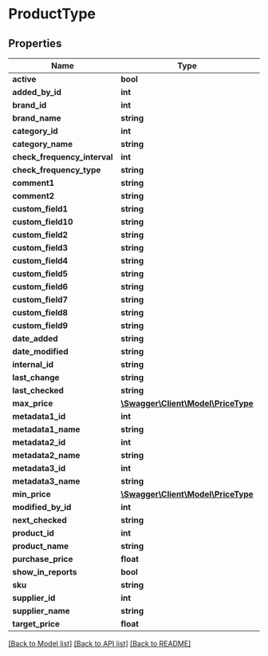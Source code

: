 # ProductType

## Properties
Name | Type | Description | Notes
------------ | ------------- | ------------- | -------------
**active** | **bool** |  | [optional] 
**added_by_id** | **int** |  | [optional] 
**brand_id** | **int** |  | [optional] 
**brand_name** | **string** |  | [optional] 
**category_id** | **int** |  | [optional] 
**category_name** | **string** |  | [optional] 
**check_frequency_interval** | **int** |  | [optional] 
**check_frequency_type** | **string** |  | [optional] 
**comment1** | **string** |  | [optional] 
**comment2** | **string** |  | [optional] 
**custom_field1** | **string** |  | [optional] 
**custom_field10** | **string** |  | [optional] 
**custom_field2** | **string** |  | [optional] 
**custom_field3** | **string** |  | [optional] 
**custom_field4** | **string** |  | [optional] 
**custom_field5** | **string** |  | [optional] 
**custom_field6** | **string** |  | [optional] 
**custom_field7** | **string** |  | [optional] 
**custom_field8** | **string** |  | [optional] 
**custom_field9** | **string** |  | [optional] 
**date_added** | **string** |  | [optional] 
**date_modified** | **string** |  | [optional] 
**internal_id** | **string** |  | [optional] 
**last_change** | **string** |  | [optional] 
**last_checked** | **string** |  | [optional] 
**max_price** | [**\Swagger\Client\Model\PriceType**](PriceType.md) |  | [optional] 
**metadata1_id** | **int** |  | [optional] 
**metadata1_name** | **string** |  | [optional] 
**metadata2_id** | **int** |  | [optional] 
**metadata2_name** | **string** |  | [optional] 
**metadata3_id** | **int** |  | [optional] 
**metadata3_name** | **string** |  | [optional] 
**min_price** | [**\Swagger\Client\Model\PriceType**](PriceType.md) |  | [optional] 
**modified_by_id** | **int** |  | [optional] 
**next_checked** | **string** |  | [optional] 
**product_id** | **int** |  | [optional] 
**product_name** | **string** |  | [optional] 
**purchase_price** | **float** |  | [optional] 
**show_in_reports** | **bool** |  | [optional] 
**sku** | **string** |  | [optional] 
**supplier_id** | **int** |  | [optional] 
**supplier_name** | **string** |  | [optional] 
**target_price** | **float** |  | [optional] 

[[Back to Model list]](../README.md#documentation-for-models) [[Back to API list]](../README.md#documentation-for-api-endpoints) [[Back to README]](../README.md)



